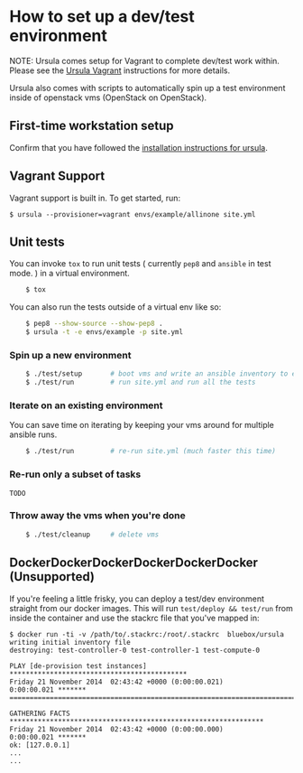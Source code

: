 # How to set up a dev/test environment

NOTE: Ursula comes setup for Vagrant to complete dev/test work within.  Please see the [Ursula Vagrant](https://github.com/blueboxgroup/ursula/blob/master/doc/dev-test.md#vagrant) instructions for more details.

Ursula also comes with scripts to automatically spin up a test environment inside of openstack vms (OpenStack on OpenStack).

## First-time workstation setup

Confirm that you have followed the [installation instructions for ursula](https://github.com/blueboxgroup/ursula#installation).

## Vagrant Support

Vagrant support is built in. To get started, run:

```
$ ursula --provisioner=vagrant envs/example/allinone site.yml
```

## Unit tests

You can invoke `tox` to run unit tests ( currently `pep8` and `ansible` in test mode. ) in a virtual environment.

```bash
    $ tox
```

You can also run the tests outside of a virtual env like so:

```bash
    $ pep8 --show-source --show-pep8 .
    $ ursula -t -e envs/example -p site.yml
```

### Spin up a new environment

```bash
    $ ./test/setup       # boot vms and write an ansible inventory to envs/example/hosts
    $ ./test/run         # run site.yml and run all the tests
```

### Iterate on an existing environment

You can save time on iterating by keeping your vms around for multiple ansible runs.

```bash
    $ ./test/run         # re-run site.yml (much faster this time)
```

### Re-run only a subset of tasks

    TODO

### Throw away the vms when you're done

```bash
    $ ./test/cleanup     # delete vms
```

## DockerDockerDockerDockerDockerDocker (Unsupported)

If you're feeling a little frisky, you can deploy a test/dev environment straight from our docker images.
This will run `test/deploy && test/run` from inside the container and use the stackrc file that you've mapped in:

```
$ docker run -ti -v /path/to/.stackrc:/root/.stackrc  bluebox/ursula
writing initial inventory file
destroying: test-controller-0 test-controller-1 test-compute-0

PLAY [de-provision test instances] ********************************************
Friday 21 November 2014  02:43:42 +0000 (0:00:00.021)       0:00:00.021 *******
===============================================================================

GATHERING FACTS ***************************************************************
Friday 21 November 2014  02:43:42 +0000 (0:00:00.000)       0:00:00.021 *******
ok: [127.0.0.1]
...
...
```
